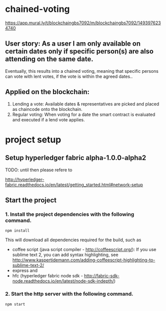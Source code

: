 # chained-voting

https://app.mural.ly/t/blockchaingbs7092/m/blockchaingbs7092/1493976234740

## User story: As a user I am only available on certain dates only if specific person(s) are also attending on the same date.

Eventually, this results into a chained voting, meaning that specific persons can vote with lent votes, if the vote is within the agreed dates..

## Applied on the blockchain: 

 1. Lending a vote: Available dates & representatives are picked and placed as chaincode onto the blockchain.
 2. Regular voting: When voting for a date the smart contract is evaluated and executed if a lend vote applies.

# project setup

## Setup hyperledger fabric alpha-1.0.0-alpha2
TODO: until then please refere to 

http://hyperledger-fabric.readthedocs.io/en/latest/getting_started.html#network-setup


## Start the project
### 1. Install the project dependencies with the following command. 

`npm install`

This will download all dependencies required for the build, such as 
* coffee script (java script compiler - http://coffeescript.org/): If you use sublime text 2, you can add syntax highlighting, see http://www.kaspertidemann.com/adding-coffeescript-highlighting-to-sublime-text-2/
* express and 
* hfc (hyperledger fabric node sdk - http://fabric-sdk-node.readthedocs.io/en/latest/node-sdk-indepth/)

### 2. Start the http server with the following command.

`npm start`